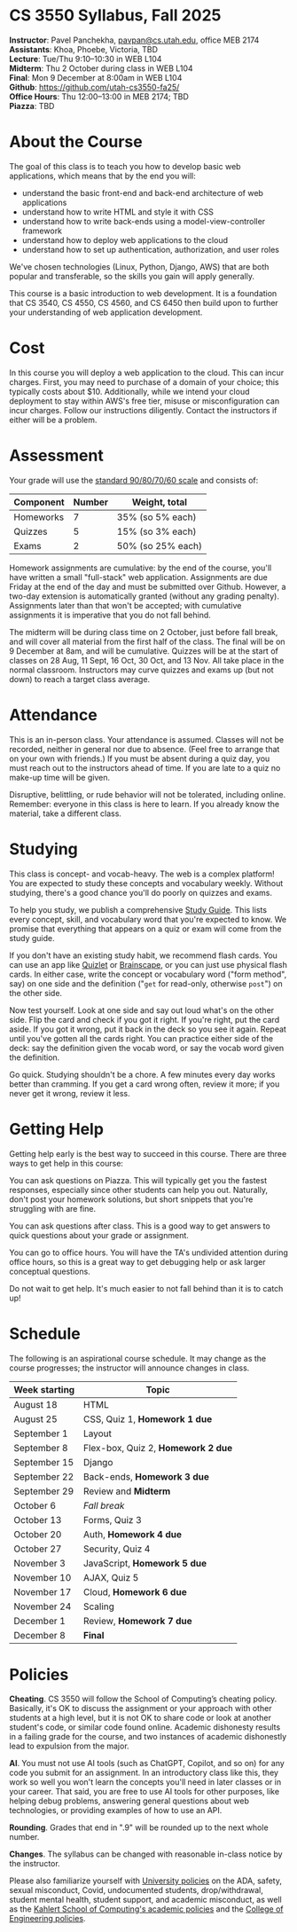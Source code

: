 CS 3550 Syllabus, Fall 2025
===========================

**Instructor**: Pavel Panchekha, [pavpan@cs.utah.edu](mailto:pavpan@cs.utah.edu), office MEB 2174 \
**Assistants**: Khoa, Phoebe, Victoria, TBD \
**Lecture**: Tue/Thu 9:10–10:30 in WEB L104 \
**Midterm**: Thu 2 October during class in WEB L104 \
**Final**: Mon 9 December at 8:00am in WEB L104 \
**Github**: https://github.com/utah-cs3550-fa25/ \
**Office Hours**: Thu 12:00–13:00 in MEB 2174; TBD \
**Piazza**: TBD

# About the Course

The goal of this class is to teach you how to develop basic web
applications, which means that by the end you will:

- understand the basic front-end and back-end architecture of web applications
- understand how to write HTML and style it with CSS
- understand how to write back-ends using a model-view-controller framework
- understand how to deploy web applications to the cloud
- understand how to set up authentication, authorization, and user roles

We've chosen technologies (Linux, Python, Django, AWS) that are both
popular and transferable, so the skills you gain will apply generally.

This course is a basic introduction to web development. It is a
foundation that CS 3540, CS 4550, CS 4560, and CS 6450 then build
upon to further your understanding of web application development.

# Cost

In this course you will deploy a web application to the cloud. This
can incur charges. First, you may need to purchase of a domain of your
choice; this typically costs about $10. Additionally, while we intend
your cloud deployment to stay within AWS's free tier, misuse or
misconfiguration can incur charges. Follow our instructions
diligently. Contact the instructors if either will be a problem.

# Assessment

Your grade will use the [standard 90/80/70/60 scale][grade] and
consists of:

| Component | Number | Weight, total     |
|-----------|--------|-------------------|
| Homeworks | 7      | 35% (so 5% each)  |
| Quizzes   | 5      | 15% (so 3% each)  |
| Exams     | 2      | 50% (so 25% each) |

[grade]: https://en.wikipedia.org/wiki/Academic_grading_in_the_United_States#Grade_conversion

Homework assignments are cumulative: by the end of the course, you'll
have written a small "full-stack" web application. Assignments are due
Friday at the end of the day and must be submitted over Github.
However, a two-day extension is automatically granted (without any
grading penalty). Assignments later than that won't be accepted; with
cumulative assignments it is imperative that you do not fall behind.

The midterm will be during class time on 2 October, just before fall
break, and will cover all material from the first half of the class.
The final will be on 9 December at 8am, and will be cumulative.
Quizzes will be at the start of classes on 28 Aug, 11 Sept, 16 Oct, 30
Oct, and 13 Nov. All take place in the normal classroom. Instructors
may curve quizzes and exams up (but not down) to reach a target class
average.

# Attendance

This is an in-person class. Your attendance is assumed. Classes will
not be recorded, neither in general nor due to absence. (Feel free to
arrange that on your own with friends.) If you must be absent during a
quiz day, you must reach out to the instructors ahead of time. If you
are late to a quiz no make-up time will be given.

Disruptive, belittling, or rude behavior will not be tolerated,
including online. Remember: everyone in this class is here to learn.
If you already know the material, take a different class.

# Studying

This class is concept- and vocab-heavy. The web is a complex platform!
You are expected to study these concepts and vocabulary weekly.
Without studying, there's a good chance you'll do poorly on quizzes
and exams.

To help you study, we publish a comprehensive [Study
Guide](study-guide.md). This lists every concept, skill, and
vocabulary word that you're expected to know. We promise that
everything that appears on a quiz or exam will come from the study
guide.

If you don't have an existing study habit, we recommend flash cards.
You can use an app like [Quizlet](https://quizlet.com/) or
[Brainscape](https://www.brainscape.com/), or you can just use
physical flash cards. In either case, write the concept or vocabulary
word ("form method", say) on one side and the definition ("`get` for
read-only, otherwise `post`") on the other side.

Now test yourself. Look at one side and say out loud what's on the
other side. Flip the card and check if you got it right. If you're
right, put the card aside. If you got it wrong, put it back in the
deck so you see it again. Repeat until you've gotten all the cards
right. You can practice either side of the deck: say the definition
given the vocab word, or say the vocab word given the definition.

Go quick. Studying shouldn't be a chore. A few minutes every day works
better than cramming. If you get a card wrong often, review it more;
if you never get it wrong, review it less.

# Getting Help

Getting help early is the best way to succeed in this course. There
are three ways to get help in this course:

You can ask questions on Piazza. This will typically get you the
fastest responses, especially since other students can help you out.
Naturally, don't post your homework solutions, but short snippets that
you're struggling with are fine.

You can ask questions after class. This is a good way to get answers
to quick questions about your grade or assignment.

You can go to office hours. You will have the TA's undivided attention
during office hours, so this is a great way to get debugging help or
ask larger conceptual questions.

Do not wait to get help. It's much easier to not fall behind than it
is to catch up!

# Schedule

The following is an aspirational course schedule. It may change as the
course progresses; the instructor will announce changes in class.

| Week starting | Topic                                |
|---------------|--------------------------------------|
| August 18     | HTML                                 |
| August 25     | CSS, Quiz 1, **Homework 1 due**      |
| September 1   | Layout                               |
| September 8   | Flex-box, Quiz 2, **Homework 2 due** |
| September 15  | Django                               |
| September 22  | Back-ends, **Homework 3 due**        |
| September 29  | Review and **Midterm**               |
| October 6     | *Fall break*                         |
| October 13    | Forms, Quiz 3                        |
| October 20    | Auth, **Homework 4 due**             |
| October 27    | Security, Quiz 4                     |
| November 3    | JavaScript, **Homework 5 due**       |
| November 10   | AJAX, Quiz 5                         |
| November 17   | Cloud, **Homework 6 due**            |
| November 24   | Scaling                              |
| December 1    | Review, **Homework 7 due**           |
| December 8    | **Final**                            |

# Policies

**Cheating**. CS 3550 will follow the School of Computing’s cheating
policy. Basically, it's OK to discuss the assignment or your approach
with other students at a high level, but it is not OK to share code or
look at another student's code, or similar code found online. Academic
dishonesty results in a failing grade for the course, and two
instances of academic dishonestly lead to expulsion from the major.

**AI**. You must not use AI tools (such as ChatGPT, Copilot, and so
on) for any code you submit for an assignment. In an introductory
class like this, they work so well you won't learn the concepts you'll
need in later classes or in your career. That said, you are free to
use AI tools for other purposes, like helping debug problems,
answering general questions about web technologies, or providing
examples of how to use an API.

**Rounding**. Grades that end in ".9" will be rounded up to the next
whole number.

**Changes**. The syllabus can be changed with reasonable in-class
notice by the instructor.

Please also familiarize yourself with [University policies][u-policy]
on the ADA, safety, sexual misconduct, Covid, undocumented students,
drop/withdrawal, student mental health, student support, and academic
misconduct, as well as the [Kahlert School of Computing's academic
policies][ksoc-policy] and the [College of Engineering policies][coe-policy].

[u-policy]: https://cte.utah.edu/instructor-education/syllabus/institutional-policies.php
[ksoc-policy]: https://handbook.cs.utah.edu/current/Academics/policies.php
[coe-policy]: https://www.coe.utah.edu/students/current/semester-guidelines/
